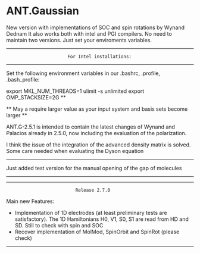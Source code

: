 # ANT.Gaussian
New version with implementations of SOC and spin rotations by Wynand Dednam
It also works both with intel and PGI compilers. No need to maintain two versions. Just set your enviroments variables.

********************************************************************************
                           For Intel installations:
********************************************************************************

Set the following environment variables in our .bashrc, .profile, .bash_profile:

export MKL_NUM_THREADS=1
ulimit -s unlimited
export OMP_STACKSIZE=2G **

** May a require larger value as your input system and basis sets become larger **

ANT.G-2.5.1 is intended to contain the latest changes of Wynand and Palacios already in 2.5.0, now including the evaluation of the polarization. 

I think the issue of the integration of the advanced density matrix is solved. Some care needed when evaluating the Dyson equation

********************************************************************************
Just added test version for the manual opening of the gap of molecules
********************************************************************************
********************************************************************************
                              Release 2.7.0                  
Main new Features:

- Implementation of 1D electrodes (at least preliminary tests are satisfactory). 
  The 1D Hamiltonians H0, V1, S0, S1 are read from HD and SD. 
  Still to check with spin and SOC
- Recover implementation of MolMod, SpinOrbit and SpinRot (please check)
********************************************************************************
